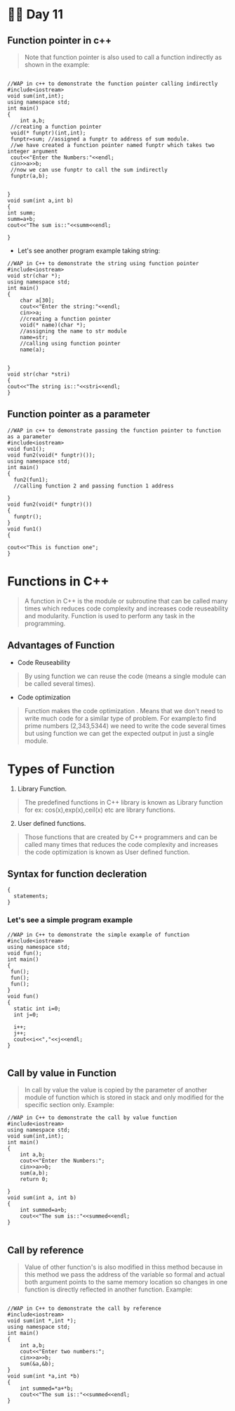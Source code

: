 # 🚀🚀 Day 11
## Function pointer in c++
> Note that function pointer is also used to call a function indirectly as shown in the example:
```

//WAP in c++ to demonstrate the function pointer calling indirectly
#include<iostream>
void sum(int,int);
using namespace std;
int main()
{
    int a,b;
 //creating a function pointer
 void(* funptr)(int,int);
 funptr=sum; //assigned a funptr to address of sum module.
 //we have created a function pointer named funptr which takes two integer argument
 cout<<"Enter the Numbers:"<<endl;
 cin>>a>>b;
 //now we can use funptr to call the sum indirectly
 funptr(a,b);


}
void sum(int a,int b)
{
int summ;
summ=a+b;
cout<<"The sum is::"<<summ<<endl;

}
```

- Let's see another program example taking string:
```
//WAP in C++ to demonstrate the string using function pointer
#include<iostream>
void str(char *);
using namespace std;
int main()
{
    char a[30];
    cout<<"Enter the string:"<<endl;
    cin>>a;
    //creating a function pointer
    void(* name)(char *);
    //assigning the name to str module
    name=str;
    //calling using function pointer
    name(a);


}
void str(char *stri)
{
cout<<"The string is::"<<stri<<endl;    
}

```

## Function pointer as a parameter
```
//WAP in c++ to demonstrate passing the function pointer to function as a parameter
#include<iostream>
void fun1();
void fun2(void(* funptr)());
using namespace std;
int main()
{
  fun2(fun1);
  //calling function 2 and passing function 1 address

}
void fun2(void(* funptr)())
{
  funptr();
}
void fun1()
{

cout<<"This is function one";
}

```

# Functions in C++
>A function in C++ is the module or subroutine that can be called many times which reduces code complexity and increases code reuseability and modularity.
>Function is used to perform any task in the programming.
##  Advantages of Function
- Code Reuseability
> By using function we can reuse the code (means a single module can be called several times).
- Code optimization
> Function makes the code optimization .
> Means that we don't need to write much code for a similar type of problem.
>For example:to find prime numbers (2,343,5344) we need to write the code several times but using function we can get the expected output in just a single module.
# Types of Function
1. Library Function.
> The predefined functions in C++ library is known as Library function for ex: cos(x),exp(x),ceil(x) etc are library functions.
2. User defined functions.
> Those functions that are created by C++ programmers and can be called many times that reduces the code complexity and increases the code optimization is known as User defined function.

## Syntax for function decleration
  ```return_type data_type (parameters........)
{
    statements;
}
```

### Let's see a simple program example
  ```
  //WAP in C++ to demonstrate the simple example of function
#include<iostream>
using namespace std;
void fun();
int main()
{
   fun();
   fun();
   fun(); 
}
void fun()
{
    static int i=0;
    int j=0;

    i++;
    j++;
    cout<<i<<","<<j<<endl;
}
  
  
  ```

## Call by value in Function
> In call by value the value is copied by the parameter of another module of function which is stored in stack and only modified for the specific section only.
>Example:
```
//WAP in C++ to demonstrate the call by value function
#include<iostream>
using namespace std;
void sum(int,int);
int main()
{
    int a,b;
    cout<<"Enter the Numbers:";
    cin>>a>>b;
    sum(a,b);
    return 0;

}
void sum(int a, int b)
{
    int summed=a+b;
    cout<<"The sum is::"<<summed<<endl;
}


``` 

## Call by reference
>Value of other function's is also modified in thiss method because in this method we pass the address of the variable so formal and actual both argument points to the same memory location so changes in one function is directly reflected in another function.
>Example:
```

//WAP in C++ to demonstrate the call by reference
#include<iostream>
void sum(int *,int *);
using namespace std;
int main()
{
    int a,b;
    cout<<"Enter two numbers:";
    cin>>a>>b;
    sum(&a,&b);
}
void sum(int *a,int *b)
{
    int summed=*a+*b;
    cout<<"The sum is::"<<summed<<endl;
}

```
